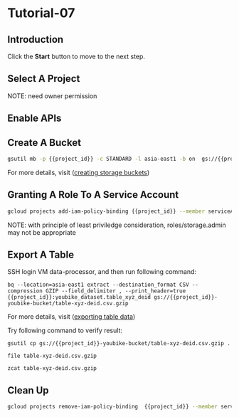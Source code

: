# Tutorial-07

## Introduction

<walkthrough-tutorial-duration duration="30"></walkthrough-tutorial-duration>

Click the **Start** button to move to the next step.

## Select A Project

<walkthrough-project-setup></walkthrough-project-setup>

<walkthrough-footnote>NOTE: need owner permission</walkthrough-footnote>

## Enable APIs

<walkthrough-enable-apis apis="compute.googleapis.com,iam.googleapis.com,iamcredentials.googleapis.com,dlp.googleapis.com,bigquery.googleapis.com,bigquerystorage.googleapis.com,bigquerydatatransfer.googleapis.com,storage-component.googleapis.com,storage-api.googleapis.com"></walkthrough-enable-apis>

## Create A Bucket

```bash
gsutil mb -p {{project_id}} -c STANDARD -l asia-east1 -b on  gs://{{project_id}}-youbike-bucket/
```

For more details, visit ([creating storage buckets](https://cloud.google.com/storage/docs/creating-buckets#storage-create-bucket-gsutil))

## Granting A Role To A Service Account

```bash
gcloud projects add-iam-policy-binding {{project_id}} --member serviceAccount:dlp-gcs-bq@{{project_id}}.iam.gserviceaccount.com --role roles/storage.admin
```

<walkthrough-footnote>NOTE: with principle of least priviledge consideration, roles/storage.admin may not be appropriate</walkthrough-footnote>

## Export A Table

SSH login VM data-processor, and then run following command: 

```
bq --location=asia-east1 extract --destination_format CSV --compression GZIP --field_delimiter , --print_header=true {{project_id}}:youbike_dataset.table_xyz_deid gs://{{project_id}}-youbike-bucket/table-xyz-deid.csv.gzip
```

For more details, visit ([exporting table data](https://cloud.google.com/bigquery/docs/exporting-data))

Try following command to verify result:

```
gsutil cp gs://{{project_id}}-youbike-bucket/table-xyz-deid.csv.gzip .
```
```
file table-xyz-deid.csv.gzip
```
```
zcat table-xyz-deid.csv.gzip
```

## Clean Up

```bash
gcloud projects remove-iam-policy-binding  {{project_id}} --member serviceAccount:dlp-gcs-bq@{{project_id}}.iam.gserviceaccount.com --role roles/storage.admin
```

